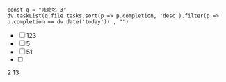 ```dataviewjs  
const q = "未命名 3"
dv.taskList(q.file.tasks.sort(p => p.completion, 'desc').filter(p => p.completion == dv.date('today')) , "")
```

- [ ] 123
- [ ] 5
- [ ] 51
- [ ] 
2
13

